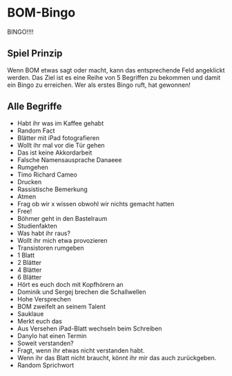 # BOM-Bingo
BINGO!!!!

## Spiel Prinzip
Wenn BOM etwas sagt oder macht, kann das entsprechende Feld angeklickt werden.
Das Ziel ist es eine Reihe von 5 Begriffen zu bekommen und damit ein Bingo zu erreichen.
Wer als erstes Bingo ruft, hat gewonnen!

## Alle Begriffe
- Habt ihr was im Kaffee gehabt  
- Random Fact  
- Blätter mit iPad fotografieren  
- Wollt ihr mal vor die Tür gehen  
- Das ist keine Akkordarbeit  
- Falsche Namensausprache Danaeee  
- Rumgehen  
- Timo Richard Cameo  
- Drucken  
- Rassistische Bemerkung  
- Atmen  
- Frag ob wir x wissen obwohl wir nichts gemacht hatten  
- Free!  
- Böhmer geht in den Bastelraum  
- Studienfakten  
- Was habt ihr raus?  
- Wollt ihr mich etwa provozieren  
- Transistoren rumgeben  
- 1 Blatt  
- 2 Blätter  
- 4 Blätter  
- 6 Blätter  
- Hört es euch doch mit Kopfhörern an  
- Dominik und Sergej brechen die Schallwellen  
- Hohe Versprechen  
- BOM zweifelt an seinem Talent  
- Sauklaue  
- Merkt euch das  
- Aus Versehen iPad-Blatt wechseln beim Schreiben  
- Danylo hat einen Termin  
- Soweit verstanden?  
- Fragt, wenn ihr etwas nicht verstanden habt.  
- Wenn ihr das Blatt nicht braucht, könnt ihr mir das auch zurückgeben.  
- Random Sprichwort  

